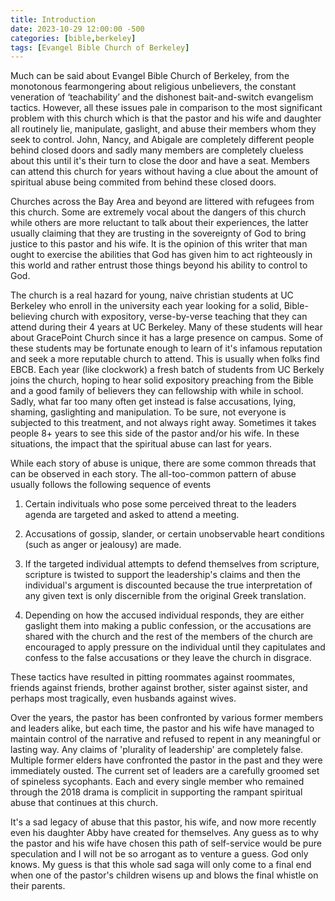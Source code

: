 ```yaml
---
title: Introduction
date: 2023-10-29 12:00:00 -500
categories: [bible,berkeley]
tags: [Evangel Bible Church of Berkeley]
---
```


Much can be said about Evangel Bible Church of Berkeley, from the monotonous fearmongering about religious unbelievers, the constant veneration of ‘teachability’ and the dishonest bait-and-switch evangelism tactics. However, all these issues pale in comparison to the most significant problem with this church which is that the pastor and his wife and daughter all routinely lie, manipulate, gaslight, and abuse their members whom they seek to control. John, Nancy, and Abigale are completely different people behind closed doors and sadly many members are completely clueless about this until it's their turn to close the door and have a seat. Members can attend this church for years without having a clue about the amount of spiritual abuse being commited from behind these closed doors. 

Churches across the Bay Area and beyond are littered with refugees from this church. Some are extremely vocal about the dangers of this church while others are more reluctant to talk about their experiences, the latter usually claiming that they are trusting in the sovereignty of God to bring justice to this pastor and his wife. It is the opinion of this writer that man ought to exercise the abilities that God has given him to act righteously in this world and rather entrust those things beyond his ability to control to God.

The church is a real hazard for young, naive christian students at UC Berkeley who enroll in the university each year looking for a solid, Bible-believing church with expository, verse-by-verse teaching that they can attend during their 4 years at UC Berkeley. Many of these students will hear about GracePoint Church since it has a large presence on campus. Some of these students may be fortunate enough to learn of it's infamous reputation and seek a more reputable church to attend. This is usually when folks find EBCB. Each year (like clockwork) a fresh batch of students from UC Berkely joins the church, hoping to hear solid expository preaching from the Bible and a good family of believers they can fellowship with while in school. Sadly, what far too many often get instead is false accusations, lying, shaming, gaslighting and manipulation. To be sure, not everyone is subjected to this treatment, and not always right away. Sometimes it takes people 8+ years to see this side of the pastor and/or his wife. In these situations, the impact that the spiritual abuse can last for years.

While each story of abuse is unique, there are some common threads that can be observed in each story. The all-too-common pattern of abuse usually follows the following sequence of events

1. Certain indivituals who pose some perceived threat to the leaders agenda are targeted and asked to attend a meeting.

2. Accusations of gossip, slander, or certain unobservable heart conditions (such as anger or jealousy) are made.
    
3. If the targeted individual attempts to defend themselves from scripture, scripture is twisted to support the leadership's claims and then the individual's argument is discounted because the true interpretation of any given text is only discernible from the original Greek translation.
    
4. Depending on how the accused individual responds, they are either gaslight them into making a public confession, or the accusations are shared with the church and the rest of the members of the church are encouraged to apply pressure on the individual until they capitulates and confess to the false accusations or they leave the church in disgrace.

These tactics have resulted in pitting roommates against roommates, friends against friends, brother against brother, sister against sister, and perhaps most tragically, even husbands against wives.

Over the years, the pastor has been confronted by various former members and leaders alike, but each time, the pastor and his wife have managed to maintain control of the narrative and refused to repent in any meaningful or lasting way. Any claims of 'plurality of leadership' are completely false. Multiple former elders have confronted the pastor in the past and they were immediately ousted. The current set of leaders are a carefully groomed set of spineless sycophants. Each and every single member who remained through the 2018 drama is complicit in supporting the rampant spiritual abuse that continues at this church.

It's a sad legacy of abuse that this pastor, his wife, and now more recently even his daughter Abby have created for themselves. Any guess as to why the pastor and his wife have chosen this path of self-service would be pure speculation and I will not be so arrogant as to venture a guess. God only knows. My guess is that this whole sad saga will only come to a final end when one of the pastor's children wisens up and blows the final whistle on their parents.

